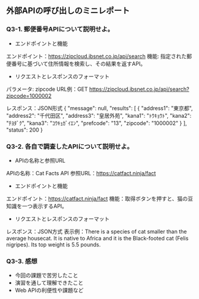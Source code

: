 ## 外部APIの呼び出しのミニレポート
### Q3-1. 郵便番号APIについて説明せよ。
* エンドポイントと機能

エンドポイント：https://zipcloud.ibsnet.co.jp/api/search
機能: 指定された郵便番号に基づいて住所情報を検索し、その結果を返すAPI。
* リクエストとレスポンスのフォーマット

パラメータ: zipcode
URL例：GET https://zipcloud.ibsnet.co.jp/api/search?zipcode=1000002

レスポンス：JSON形式
{ "message": null, "results": [ { "address1": "東京都", "address2": "千代田区", "address3": "皇居外苑", "kana1": "ﾄｳｷｮｳﾄ", "kana2": "ﾁﾖﾀﾞｸ", "kana3": "ｺｳｷｮｶﾞｲｴﾝ", "prefcode": "13", "zipcode": "1000002" } ], "status": 200 }
### Q3-2. 各自で調査したAPIについて説明せよ。
* APIの名称と参照URL

APIの名称：Cat Facts API
参照URL：https://catfact.ninja/fact
* エンドポイントと機能

エンドポイント：https://catfact.ninja/fact
機能：取得ボタンを押すと、猫の豆知識を一つ表示するAPI。
* リクエストとレスポンスのフォーマット

レスポンス：JSON方式
表示例：There is a species of cat smaller than the average housecat. It is native to Africa and it is the Black-footed cat (Felis nigripes). Its top weight is 5.5 pounds.
### Q3-3. 感想
* 今回の課題で苦労したこと
* 演習を通して理解できたこと
* Web APIの利便性や課題など
